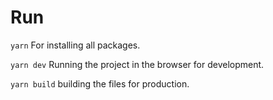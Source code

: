 # Run

`yarn` For installing all packages.

`yarn dev` Running the project in the browser for development.

`yarn build` building the files for production.

